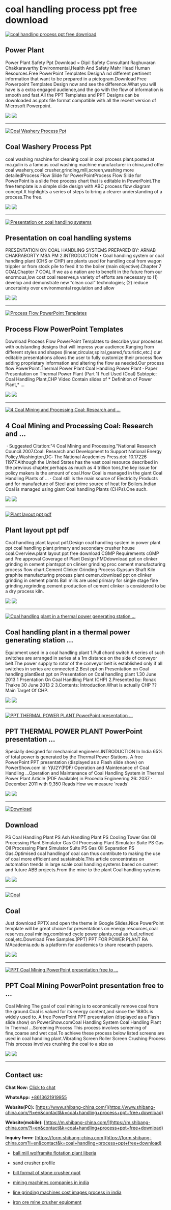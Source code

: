 # coal handling process ppt free download

<a href="https://swt.shibang-china.com/?l=en&img&k=coal+handling+process+ppt+free+download" target="_blank">![coal handling process ppt free download](http://static.shibang-china.com/all-800x300/1088.jpg)</a>

## Power Plant
Power Plant Safety Ppt Download &#215; Dipil Safety Consultant Raghuvaran Chakkaravarthy Environmental,Health And Safety Mahr Head Human Resources.Free PowerPoint Templates DesignA nd different pertinent information that want to be prepared in a pictogram.Download Free Powerpoint Templates Design now and see the difference.What you will have is a extra engaged audience,and the go with the flow of information is smooth and fast.All the PPT Templates and PPT Designs can be downloaded as.pptx file format compatible with all the recent version of Microsoft Powerpoint.


<a href="https://whatsapp.shibangsoft.com/WhatsApp.php" target="_blank" title="WhatsApp">![](http://static.shibang-china.com/icon/whatsapp.png)</a> <a href="https://swt.shibang-china.com/?l=en&icon&k=coal+handling+process+ppt+free+download" target="_blank">![](http://static.shibang-china.com/icon/chat-en.png)</a>

---

<a href="https://swt.shibang-china.com/?l=en&img&k=coal+handling+process+ppt+free+download" target="_blank">![Coal Washery Process Ppt](http://static.shibang-china.com/all-800x300/707.jpg)</a>

## Coal Washery Process Ppt
coal washing machine for cleaning coal in coal process plant.posted at ma.gulin is a famous coal washing machine manufacturer in china,and offer coal washery,coal crusher,grinding,mill,screen,washing more detailedProcess Flow Slide for PowerPointProcess Flow Slide for PowerPoint is a slide free process chart that is editable in PowerPoint.The free template is a simple slide design with ABC process flow diagram concept.It highlights a series of steps to bring a clearer understanding of a process.The free.


<a href="https://whatsapp.shibangsoft.com/WhatsApp.php" target="_blank" title="WhatsApp">![](http://static.shibang-china.com/icon/whatsapp.png)</a> <a href="https://swt.shibang-china.com/?l=en&icon&k=coal+handling+process+ppt+free+download" target="_blank">![](http://static.shibang-china.com/icon/chat-en.png)</a>

---

<a href="https://swt.shibang-china.com/?l=en&img&k=coal+handling+process+ppt+free+download" target="_blank">![Presentation on coal handling systems](http://static.shibang-china.com/all-800x300/952.jpg)</a>

## Presentation on coal handling systems
PRESENTATION ON COAL HANDLING SYSTEMS PREPARED BY: ARNAB CHAKRABORTY MBA PM 2.INTRODUCTION • Coal handling system or coal handling plant (CHS or CHP) are plants used for handling coal from wagon trippler or from stock pile to feed it to the boiler (main objective).Chapter 7 COALChapter 7 COAL If we as a nation are to benefit in the future from our enormous,low cost coal reserves,a variety of efforts are necessary to (1) develop and demonstrate new “clean coal” technologies; (2) reduce uncertainty over environmental regulation and allow


<a href="https://whatsapp.shibangsoft.com/WhatsApp.php" target="_blank" title="WhatsApp">![](http://static.shibang-china.com/icon/whatsapp.png)</a> <a href="https://swt.shibang-china.com/?l=en&icon&k=coal+handling+process+ppt+free+download" target="_blank">![](http://static.shibang-china.com/icon/chat-en.png)</a>

---

<a href="https://swt.shibang-china.com/?l=en&img&k=coal+handling+process+ppt+free+download" target="_blank">![Process Flow PowerPoint Templates](http://static.shibang-china.com/all-800x300/463.jpg)</a>

## Process Flow PowerPoint Templates
Download Process Flow PowerPoint Templates to describe your processes with outstanding designs that will impress your audience.Ranging from different styles and shapes (linear,circular,spiral,geared,futuristic,etc.) our editable presentations allows the user to fully customize their process flow adding proprietary information and altering the flow as needed.Our process flow PowerPoint.Thermal Power Plant Coal Handling Power Plant&nbsp;&#0183;&#32;Paper Presentation on Thermal Power Plant (Part 1) Fuel Used (Coal) Subtopic: Coal Handling Plant,CHP Video Contain slides of * Definition of Power Plant,* …


<a href="https://whatsapp.shibangsoft.com/WhatsApp.php" target="_blank" title="WhatsApp">![](http://static.shibang-china.com/icon/whatsapp.png)</a> <a href="https://swt.shibang-china.com/?l=en&icon&k=coal+handling+process+ppt+free+download" target="_blank">![](http://static.shibang-china.com/icon/chat-en.png)</a>

---

<a href="https://swt.shibang-china.com/?l=en&img&k=coal+handling+process+ppt+free+download" target="_blank">![4 Coal Mining and Processing Coal: Research and …](http://static.shibang-china.com/all-800x300/1390.jpg)</a>

## 4 Coal Mining and Processing Coal: Research and …
&nbsp;&#0183;&#32;Suggested Citation:&quot;4 Coal Mining and Processing.&quot;National Research Council.2007.Coal: Research and Development to Support National Energy Policy.Washington,DC: The National Academies Press.doi: 10.17226 11977.Although the United States has the vast coal resource described in the previous chapter,perhaps as much as 4 trillion tons,the key issue for policy makers is the amount of coal.How Coal is managed in the giant Coal Handling Plants of …&nbsp;&#0183;&#32;Coal still is the main source of Electricity Products and for manufacture of Steel and prime source of heat for Boilers.Indian Coal is managed using giant Coal handling Plants (CHPs).One such.


<a href="https://whatsapp.shibangsoft.com/WhatsApp.php" target="_blank" title="WhatsApp">![](http://static.shibang-china.com/icon/whatsapp.png)</a> <a href="https://swt.shibang-china.com/?l=en&icon&k=coal+handling+process+ppt+free+download" target="_blank">![](http://static.shibang-china.com/icon/chat-en.png)</a>

---

<a href="https://swt.shibang-china.com/?l=en&img&k=coal+handling+process+ppt+free+download" target="_blank">![Plant layout ppt pdf](http://static.shibang-china.com/all-800x300/1170.jpg)</a>

## Plant layout ppt pdf
Coal handling plant layout pdf.Design coal handling system in power plant ppt coal handling plant primary and secondary crusher house coal.Overview.plant layout ppt free download CGMP Requirements cGMP and Pre approval Coverage of Plant Design FMDdownload ppt on clinker grinding in cement plantsppt on clinker grinding proc cement manufacturing process flow chart.Cement Clinker Grinding Process Gypsum Shaft Kiln graphite manufacturing process plant cemen.download ppt on clinker grinding in cement plants Ball mills are used primary for single stage fine grinding,regrinding.cement production of cement clinker is considered to be a dry process kiln.


<a href="https://whatsapp.shibangsoft.com/WhatsApp.php" target="_blank" title="WhatsApp">![](http://static.shibang-china.com/icon/whatsapp.png)</a> <a href="https://swt.shibang-china.com/?l=en&icon&k=coal+handling+process+ppt+free+download" target="_blank">![](http://static.shibang-china.com/icon/chat-en.png)</a>

---

<a href="https://swt.shibang-china.com/?l=en&img&k=coal+handling+process+ppt+free+download" target="_blank">![Coal handling plant in a thermal power generating station …](http://static.shibang-china.com/all-800x300/1518.jpg)</a>

## Coal handling plant in a thermal power generating station …
Equipment used in a coal handling plant 1.Pull chord switch A series of such switches are arranged in series at a 1m distance on the side of conveyor belt.The power supply to rotor of the conveyor belt is established only if all switches in series are connected.2.Best ppt on Presentation on Coal handling plantBest ppt on Presentation on Coal handling plant 1.30 June 2013 1 Prsentation On Coal Handling Plant (CHP) 2.Presented by: Ronak Thakre 30 June 2013 2 3.Contents: Introduction.What is actually CHP ?? Main Target Of CHP.


<a href="https://whatsapp.shibangsoft.com/WhatsApp.php" target="_blank" title="WhatsApp">![](http://static.shibang-china.com/icon/whatsapp.png)</a> <a href="https://swt.shibang-china.com/?l=en&icon&k=coal+handling+process+ppt+free+download" target="_blank">![](http://static.shibang-china.com/icon/chat-en.png)</a>

---

<a href="https://swt.shibang-china.com/?l=en&img&k=coal+handling+process+ppt+free+download" target="_blank">![PPT THERMAL POWER PLANT PowerPoint presentation …](http://static.shibang-china.com/all-800x300/1475.jpg)</a>

## PPT THERMAL POWER PLANT PowerPoint presentation …
Specially designed for mechanical engineers.INTRODUCTION In India 65% of total power is generated by the Thermal Power Stations. A free PowerPoint PPT presentation (displayed as a Flash slide show) on PowerShow.com id: YjU2Y(PDF) Operation and Maintenance of Coal Handling …Operation and Maintenance of Coal Handling System in Thermal Power Plant Article (PDF Available) in Procedia Engineering 26: 2037 &#183; December 2011 with 9,350 Reads How we measure 'reads'


<a href="https://whatsapp.shibangsoft.com/WhatsApp.php" target="_blank" title="WhatsApp">![](http://static.shibang-china.com/icon/whatsapp.png)</a> <a href="https://swt.shibang-china.com/?l=en&icon&k=coal+handling+process+ppt+free+download" target="_blank">![](http://static.shibang-china.com/icon/chat-en.png)</a>

---

<a href="https://swt.shibang-china.com/?l=en&img&k=coal+handling+process+ppt+free+download" target="_blank">![Download](http://static.shibang-china.com/all-800x300/1500.jpg)</a>

## Download
PS Coal Handling Plant PS Ash Handling Plant PS Cooling Tower Gas Oil Processing Plant Simulator Gas Oil Processing Plant Simulator Suite PS Gas Oil Processing Plant Simulator Suite PS Gas Oil Separation PS Gas.Optimised coal handlingof coal can thus contribute to making the use of coal more efficient and sustainable.This article concentrates on automation trends in large scale coal handling systems based on current and future ABB projects.From the mine to the plant Coal handling systems


<a href="https://whatsapp.shibangsoft.com/WhatsApp.php" target="_blank" title="WhatsApp">![](http://static.shibang-china.com/icon/whatsapp.png)</a> <a href="https://swt.shibang-china.com/?l=en&icon&k=coal+handling+process+ppt+free+download" target="_blank">![](http://static.shibang-china.com/icon/chat-en.png)</a>

---

<a href="https://swt.shibang-china.com/?l=en&img&k=coal+handling+process+ppt+free+download" target="_blank">![Coal](http://static.shibang-china.com/all-800x300/1013.jpg)</a>

## Coal
Just download PPTX and open the theme in Google Slides.Nice PowerPoint template will be great choice for presentations on energy resources,coal reserves,coal mining,combined cycle power plants,coal as fuel,refined coal,etc.Download Free Samples.(PPT) PPT FOR POWER PLANT RA MAcademia.edu is a platform for academics to share research papers.


<a href="https://whatsapp.shibangsoft.com/WhatsApp.php" target="_blank" title="WhatsApp">![](http://static.shibang-china.com/icon/whatsapp.png)</a> <a href="https://swt.shibang-china.com/?l=en&icon&k=coal+handling+process+ppt+free+download" target="_blank">![](http://static.shibang-china.com/icon/chat-en.png)</a>

---

<a href="https://swt.shibang-china.com/?l=en&img&k=coal+handling+process+ppt+free+download" target="_blank">![PPT Coal Mining PowerPoint presentation free to …](http://static.shibang-china.com/all-800x300/1207.jpg)</a>

## PPT Coal Mining PowerPoint presentation free to …
Coal Mining The goal of coal mining is to economically remove coal from the ground.Coal is valued for its energy content,and since the 1880s is widely used to. A free PowerPoint PPT presentation (displayed as a Flash slide show) on PowerShow.comCoal Handling System Coal Handling Plant In Thermal …Screening Process This process involves screening of fine,coarse and wet coal.To achieve these process below listed screens are used in coal handling plant.Vibrating Screen Roller Screen Crushing Process This process involves crushing the coal to a size as


<a href="https://whatsapp.shibangsoft.com/WhatsApp.php" target="_blank" title="WhatsApp">![](http://static.shibang-china.com/icon/whatsapp.png)</a> <a href="https://swt.shibang-china.com/?l=en&icon&k=coal+handling+process+ppt+free+download" target="_blank">![](http://static.shibang-china.com/icon/chat-en.png)</a>

---
## Contact us:

**Chat Now:** [Click to chat](https://swt.shibang-china.com?l=en&contact&k=coal+handling+process+ppt+free+download)

**WhatsApp:**  [+8613621919955](https://whatsapp.shibangsoft.com/WhatsApp.php)

**Website(PC):** [https://www.shibang-china.com/](https://www.shibang-china.com/?l=en&contact&k=coal+handling+process+ppt+free+download)

**Website(mobile):** [https://m.shibang-china.com/](https://m.shibang-china.com/?l=en&contact&k=coal+handling+process+ppt+free+download)

**Inquiry form:** [https://form.shibang-china.com](https://form.shibang-china.com?l=en&contact&k=coal+handling+process+ppt+free+download)

* [ball mill wolframite flotation plant liberia](../161/ball%20mill%20wolframite%20flotation%20plant%20liberia.md)

* [sand crusher profile](../166/sand%20crusher%20profile.md)

* [bill format of stone crusher quot](../168/bill%20format%20of%20stone%20crusher%20quot.md)

* [mining machines companies in india](../168/mining%20machines%20companies%20in%20india.md)

* [line grinding machines cost images process in india](../168/line%20grinding%20machines%20cost%20images%20process%20in%20india.md)

* [iron ore mine crusher equipment](../167/iron%20ore%20mine%20crusher%20equipment.md)